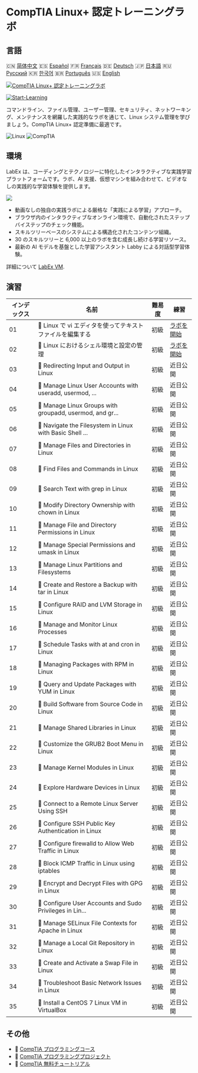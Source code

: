 # CompTIA Linux+ 認定トレーニングラボ

## 言語

🇨🇳 [简体中文](README_zh.md) 🇪🇸 [Español](README_es.md) 🇫🇷 [Français](README_fr.md) 🇩🇪 [Deutsch](README_de.md) 🇯🇵 [日本語](README_ja.md) 🇷🇺 [Русский](README_ru.md) 🇰🇷 [한국어](README_ko.md) 🇧🇷 [Português](README_pt.md) 🇺🇸 [English](README.md) 

[![CompTIA Linux+ 認定トレーニングラボ](https://cover-creator.labex.io/comptia-linux-plus-training-labs.png?lang=ja)](https://labex.io/ja/courses/comptia-linux-plus-training-labs)

[![Start-Learning](https://img.shields.io/badge/Start-Learning-whitesmoke?style=for-the-badge)](https://labex.io/ja/courses/comptia-linux-plus-training-labs)

コマンドライン、ファイル管理、ユーザー管理、セキュリティ、ネットワーキング、メンテナンスを網羅した実践的なラボを通じて、Linux システム管理を学びましょう。CompTIA Linux+ 認定準備に最適です。

![Linux](https://img.shields.io/badge/Linux-whitesmoke?style=for-the-badge&logo=linux)
![CompTIA](https://img.shields.io/badge/CompTIA-whitesmoke?style=for-the-badge&logo=comptia)


## 環境

LabEx は、コーディングとテクノロジーに特化したインタラクティブな実践学習プラットフォームです。ラボ、AI 支援、仮想マシンを組み合わせて、ビデオなしの実践的な学習体験を提供します。

![](https://tutorial-screenshot.getvm.io/images/vm-1725247253.png)

- 動画なしの独自の実践ラボによる厳格な「実践による学習」アプローチ。
- ブラウザ内のインタラクティブなオンライン環境で、自動化されたステップバイステップのチェック機能。
- スキルツリーベースのシステムによる構造化されたコンテンツ組織。
- 30 のスキルツリーと 6,000 以上のラボを含む成長し続ける学習リソース。
- 最新の AI モデルを基盤とした学習アシスタント Labby による対話型学習体験。

詳細について [LabEx VM](https://support.labex.io/using-labex/virtual-machine).

## 演習

|   インデックス | 名前                                                      | 難易度   | 練習                                                                                                                                    |
|----------------|-----------------------------------------------------------|----------|-----------------------------------------------------------------------------------------------------------------------------------------|
|             01 | 📖 Linux で vi エディタを使ってテキストファイルを編集する | 初級     | <a target='_blank' href='https://labex.io/ja/tutorials/linux-edit-text-files-with-the-vi-editor-in-linux-590833'>ラボを開始</a>         |
|             02 | 📖 Linux におけるシェル環境と設定の管理                   | 初級     | <a target='_blank' href='https://labex.io/ja/tutorials/linux-manage-shell-environment-and-configuration-in-linux-590838'>ラボを開始</a> |
|             03 | 📖 Redirecting Input and Output in Linux                  | 初級     | 近日公開                                                                                                                                |
|             04 | 📖 Manage Linux User Accounts with useradd, usermod, ...  | 初級     | 近日公開                                                                                                                                |
|             05 | 📖 Manage Linux Groups with groupadd, usermod, and gr...  | 初級     | 近日公開                                                                                                                                |
|             06 | 📖 Navigate the Filesystem in Linux with Basic Shell ...  | 初級     | 近日公開                                                                                                                                |
|             07 | 📖 Manage Files and Directories in Linux                  | 初級     | 近日公開                                                                                                                                |
|             08 | 📖 Find Files and Commands in Linux                       | 初級     | 近日公開                                                                                                                                |
|             09 | 📖 Search Text with grep in Linux                         | 初級     | 近日公開                                                                                                                                |
|             10 | 📖 Modify Directory Ownership with chown in Linux         | 初級     | 近日公開                                                                                                                                |
|             11 | 📖 Manage File and Directory Permissions in Linux         | 初級     | 近日公開                                                                                                                                |
|             12 | 📖 Manage Special Permissions and umask in Linux          | 初級     | 近日公開                                                                                                                                |
|             13 | 📖 Manage Linux Partitions and Filesystems                | 初級     | 近日公開                                                                                                                                |
|             14 | 📖 Create and Restore a Backup with tar in Linux          | 初級     | 近日公開                                                                                                                                |
|             15 | 📖 Configure RAID and LVM Storage in Linux                | 初級     | 近日公開                                                                                                                                |
|             16 | 📖 Manage and Monitor Linux Processes                     | 初級     | 近日公開                                                                                                                                |
|             17 | 📖 Schedule Tasks with at and cron in Linux               | 初級     | 近日公開                                                                                                                                |
|             18 | 📖 Managing Packages with RPM in Linux                    | 初級     | 近日公開                                                                                                                                |
|             19 | 📖 Query and Update Packages with YUM in Linux            | 初級     | 近日公開                                                                                                                                |
|             20 | 📖 Build Software from Source Code in Linux               | 初級     | 近日公開                                                                                                                                |
|             21 | 📖 Manage Shared Libraries in Linux                       | 初級     | 近日公開                                                                                                                                |
|             22 | 📖 Customize the GRUB2 Boot Menu in Linux                 | 初級     | 近日公開                                                                                                                                |
|             23 | 📖 Manage Kernel Modules in Linux                         | 初級     | 近日公開                                                                                                                                |
|             24 | 📖 Explore Hardware Devices in Linux                      | 初級     | 近日公開                                                                                                                                |
|             25 | 📖 Connect to a Remote Linux Server Using SSH             | 初級     | 近日公開                                                                                                                                |
|             26 | 📖 Configure SSH Public Key Authentication in Linux       | 初級     | 近日公開                                                                                                                                |
|             27 | 📖 Configure firewalld to Allow Web Traffic in Linux      | 初級     | 近日公開                                                                                                                                |
|             28 | 📖 Block ICMP Traffic in Linux using iptables             | 初級     | 近日公開                                                                                                                                |
|             29 | 📖 Encrypt and Decrypt Files with GPG in Linux            | 初級     | 近日公開                                                                                                                                |
|             30 | 📖 Configure User Accounts and Sudo Privileges in Lin...  | 初級     | 近日公開                                                                                                                                |
|             31 | 📖 Manage SELinux File Contexts for Apache in Linux       | 初級     | 近日公開                                                                                                                                |
|             32 | 📖 Manage a Local Git Repository in Linux                 | 初級     | 近日公開                                                                                                                                |
|             33 | 📖 Create and Activate a Swap File in Linux               | 初級     | 近日公開                                                                                                                                |
|             34 | 📖 Troubleshoot Basic Network Issues in Linux             | 初級     | 近日公開                                                                                                                                |
|             35 | 📖 Install a CentOS 7 Linux VM in VirtualBox              | 初級     | 近日公開                                                                                                                                |

## その他

- 🔗 [CompTIA プログラミングコース](https://github.com/labex-labs/awesome-programming-courses)
- 🔗 [CompTIA プログラミングプロジェクト](https://github.com/labex-labs/awesome-programming-projects)
- 🔗 [CompTIA 無料チュートリアル](https://github.com/labex-labs/comptia-free-tutorials)

